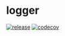 # logger

[![release](https://github.com/skilbjo/logger/actions/workflows/release.yml/badge.svg)](https://github.com/skilbjo/logger/actions/workflows/release.yml)
[![codecov](https://codecov.io/gh/skilbjo/logger/graph/badge.svg?token=tsCLaKllQ4)](https://codecov.io/gh/skilbjo/logger)
